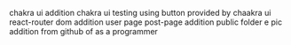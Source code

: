 chakra ui addition
chakra ui testing using button provided by chaakra ui
react-router dom addition
user page post-page addition
public folder e pic addition from github of as a programmer
